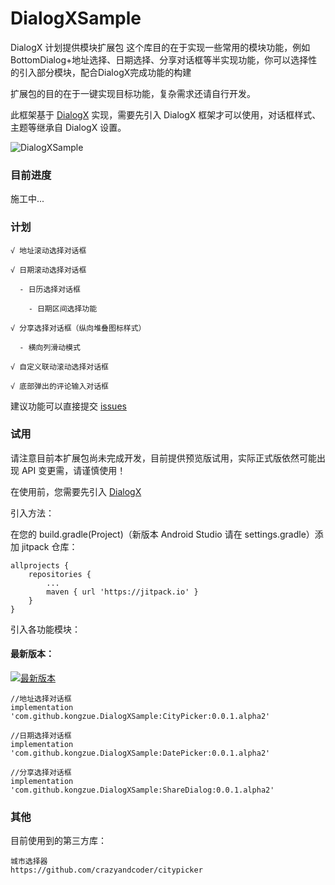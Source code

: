# DialogXSample

DialogX 计划提供模块扩展包
这个库目的在于实现一些常用的模块功能，例如BottomDialog+地址选择、日期选择、分享对话框等半实现功能，你可以选择性的引入部分模块，配合DialogX完成功能的构建

扩展包的目的在于一键实现目标功能，复杂需求还请自行开发。

此框架基于 [DialogX](https://github.com/kongzue/DialogX) 实现，需要先引入 DialogX 框架才可以使用，对话框样式、主题等继承自 DialogX 设置。

![DialogXSample](https://github.com/kongzue/DialogXSample/raw/master/img_dialogx_sample.png)

### 目前进度

施工中...

### 计划

```
√ 地址滚动选择对话框

√ 日期滚动选择对话框

  - 日历选择对话框
  
    - 日期区间选择功能

√ 分享选择对话框（纵向堆叠图标样式）

  - 横向列滑动模式

√ 自定义联动滚动选择对话框

√ 底部弹出的评论输入对话框
```

建议功能可以直接提交 [issues](https://github.com/kongzue/DialogXSample/issues)

### 试用

请注意目前本扩展包尚未完成开发，目前提供预览版试用，实际正式版依然可能出现 API 变更需，请谨慎使用！

在使用前，您需要先引入 [DialogX](https://github.com/kongzue/DialogX)

引入方法：

在您的 build.gradle(Project)（新版本 Android Studio 请在 settings.gradle）添加 jitpack 仓库：
```
allprojects {
    repositories {
        ...
        maven { url 'https://jitpack.io' }
    }
}
```

引入各功能模块：

#### 最新版本：

[![最新版本](https://jitpack.io/v/kongzue/DialogXSample.svg)](https://jitpack.io/#kongzue/DialogXSample)

```
//地址选择对话框
implementation 'com.github.kongzue.DialogXSample:CityPicker:0.0.1.alpha2'

//日期选择对话框
implementation 'com.github.kongzue.DialogXSample:DatePicker:0.0.1.alpha2'

//分享选择对话框
implementation 'com.github.kongzue.DialogXSample:ShareDialog:0.0.1.alpha2'
```

### 其他

目前使用到的第三方库：
```
城市选择器
https://github.com/crazyandcoder/citypicker

```
